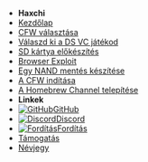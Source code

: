 - **Haxchi**
- [Kezdőlap](../../introduction)
- [CFW választása](../cfw-choice)
- [Válaszd ki a DS VC játékod](ds-vc-choice)
- [SD kártya előkészítés](sd-preparation)
- [Browser Exploit](browser-exploit)
- [Egy NAND mentés készítése](nand-backup)
- [A CFW indítása](launching-cfw)
- [A Homebrew Channel telepítése](installing-hblc)
- **Linkek**
- [![GitHub](https://icongr.am/simple/github.svg?color=808080&size=16)GitHub](https://github.com/hacks-guide/Guide-WiiU)
- [![Discord](https://icongr.am/simple/discord.svg?colored&size=16)Discord](https://discord.gg/C29hYvh)
- [![Fordítás](https://icongr.am/material/translate.svg?color=808080&size=16)Fordítás](https://hacks-guide.crowdin.com/u/projects/10)
- [Támogatás](../../donations)
- [Névjegy](../../about)